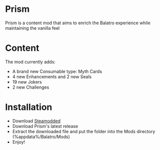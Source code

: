# Prism

Prism is a content mod that aims to enrich the Balatro experience while maintaining the vanilla feel

# Content

The mod currently adds:
- A brand new Consumable type: Myth Cards
- 4 new Enhancements and 2 new Seals
- 19 new Jokers
- 2 new Challenges

# Installation
- Download [Steamodded](https://github.com/Steamopollys/Steamodded)
- Download Prism's latest release
- Extract the downloaded file and put the folder into the Mods directory (%appdata%/Balatro/Mods)
- Enjoy!
